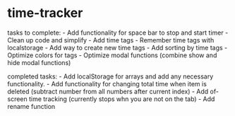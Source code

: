 # time-tracker


tasks to complete:
    - Add functionality for space bar to stop and start timer
    - Clean up code and simplify
    - Add time tags
    - Remember time tags with localstorage
    - Add way to create new time tags
    - Add sorting by time tags
    - Optimize colors for tags
    - Optimize modal functions (combine show and hide modal functions)

completed tasks: 
    - Add localStorage for arrays and add any necessary functionality. 
    - Add functionality for changing total time when item is deleted (subtract number from all numbers after current index)
    - Add of-screen time tracking (currently stops whn you are not on the tab)
    - Add rename function

